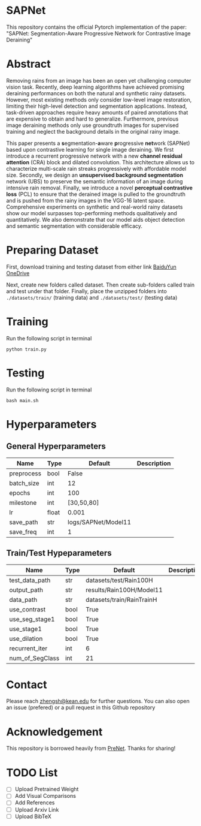 # SAPNet

This repository contains the official Pytorch implementation of the paper:
"SAPNet: Segmentation-Aware Progressive Network for Contrastive Image Deraining"

# Abstract
Removing rains from an image has been an open yet challenging computer vision task. Recently, deep learning algorithms have achieved promising deraining performances on both the natural and synthetic rainy datasets. However, most existing methods only consider low-level image restoration, limiting their high-level detection and segmentation applications. Instead, task-driven approaches require heavy amounts of paired annotations that are expensive to obtain and hard to generalize. Furthermore, previous image deraining methods only use groundtruth images for supervised training and neglect the background details in the original rainy image.

This paper presents a **s**egmentation-**a**ware **p**rogressive **net**work (SAPNet) based upon contrastive learning for single image deraining. We first introduce a recurrent progressive network with a new **channel residual attention** (CRA) block and dilated convolution. This architecture allows us to characterize multi-scale rain streaks progressively with affordable model size. Secondly, we design an **unsupervised background segmentation** network (UBS) to preserve the semantic information of an image during intensive rain removal. Finally, we introduce a novel **perceptual contrastive loss** (PCL) to ensure that the derained image is pulled to the groundtruth and is pushed from the rainy images in the VGG-16 latent space. Comprehensive experiments on synthetic and real-world rainy datasets show our model surpasses top-performing methods qualitatively and quantitatively. We also demonstrate that our model aids object detection and semantic segmentation with considerable efficacy. 


# Preparing Dataset
First, download training and testing dataset from either link 
[BaiduYun](https://pan.baidu.com/s/1J0q6Mrno9aMCsaWZUtmbkg#list/path=%2Fsharelink3792638399-290876125944720%2Fdatasets&parentPath=%2Fsharelink3792638399-290876125944720)
[OneDrive](https://onedrive.live.com/?cid=066ce859ab42dfa2&id=66CE859AB42DFA2%2130078&authkey=%21AIYIy8ZKL9kkmd4)

Next, create new folders called dataset. Then create sub-folders called train and test under that folder. Finally, place the unzipped folders into `./datasets/train/` (training data) and `./datasets/test/` (testing data)

# Training
Run the following script in terminal
```
python train.py
```

# Testing
Run the following script in terminal
```
bash main.sh
```

# Hyperparameters
## General Hyperparameters
| Name       | Type  | Default             | Description |
|------------|-------|---------------------|-------------|
| preprocess | bool  | False               |             |
| batch_size | int   | 12                  |             |
| epochs     | int   | 100                 |             |
| milestone  | int   | [30,50,80]          |             |
| lr         | float | 0.001               |             |
| save_path  | str   | logs/SAPNet/Model11 |             |
| save_freq  | int   | 1                   |             |

## Train/Test Hypeparameters
| Name            | Type | Default                   | Description |
|-----------------|------|---------------------------|-------------|
| test_data_path  | str  | datasets/test/Rain100H    |             |
| output_path     | str  | results/Rain100H/Model11  |             |
| data_path       | str  | datasets/train/RainTrainH |             |
| use_contrast    | bool | True                      |             |
| use_seg_stage1  | bool | True                      |             |
| use_stage1      | bool | True                      |             |
| use_dilation    | bool | True                      |             |
| recurrent_iter  | int  | 6                         |             |
| num_of_SegClass | int  | 21                        |             |

# Contact
Please reach zhengsh@kean.edu for further questions. You can also open an issue (prefered) or a pull request in this Github repository 

# Acknowledgement
This repository is borrowed heavily from [PreNet](https://github.com/csdwren/PReNet). Thanks for sharing!

# TODO List
- [ ] Upload Pretrained Weight 
- [ ] Add Visual Comparisons
- [ ] Add References
- [ ] Upload Arxiv Link
- [ ] Upload BibTeX
